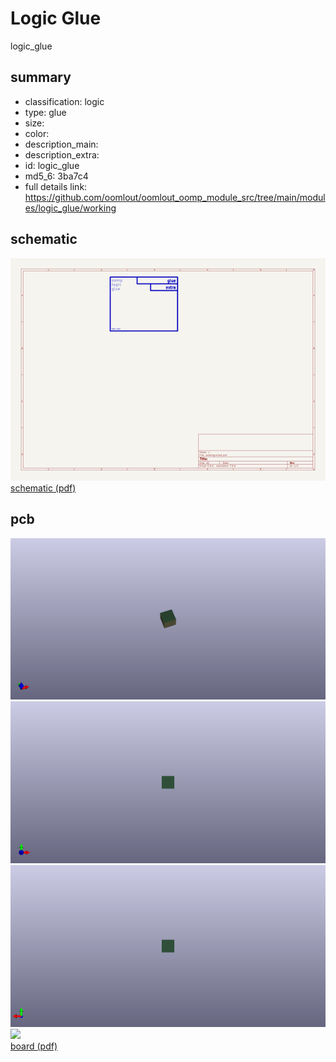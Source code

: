 # Logic Glue  
logic_glue  
 
## summary 
* classification: logic
* type: glue
* size: 
* color: 
* description_main: 
* description_extra: 
* id: logic_glue
* md5_6: 3ba7c4
* full details link: https://github.com/oomlout/oomlout_oomp_module_src/tree/main/modules/logic_glue/working

## schematic  
![](kicad/current_version/working/working_schematic_600.png)  
[schematic (pdf)](kicad/current_version/working/working_schematic.pdf)  

## pcb  
![](kicad/current_version/working/working_3d_600.png) 
![](kicad/current_version/working/working_3d_front_600.png)  
![](kicad/current_version/working/working_3d_back_600.png)  
![](kicad/current_version/working/working_600.png)  
[board (pdf)](kicad/current_version/working/working.pdf)  




